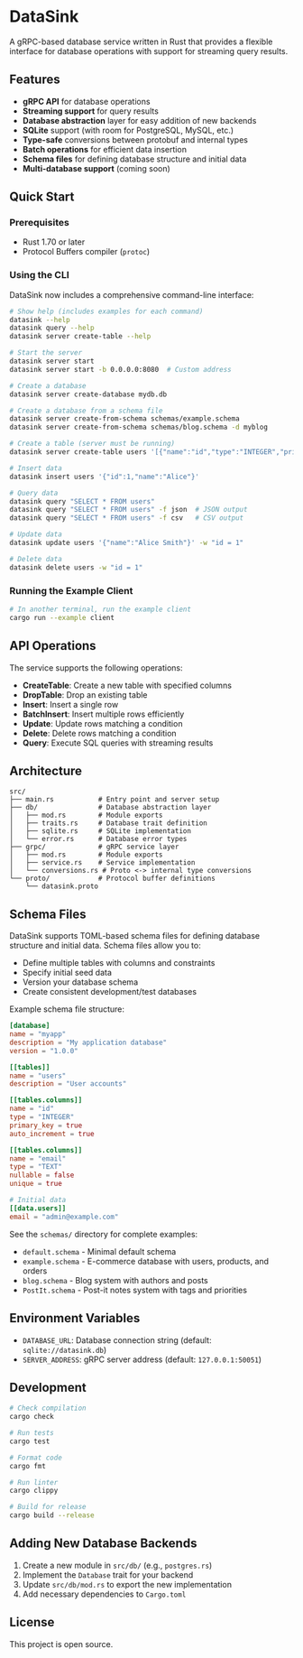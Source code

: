 # DataSink

A gRPC-based database service written in Rust that provides a flexible interface for database operations with support for streaming query results.

## Features

- **gRPC API** for database operations
- **Streaming support** for query results
- **Database abstraction** layer for easy addition of new backends
- **SQLite** support (with room for PostgreSQL, MySQL, etc.)
- **Type-safe** conversions between protobuf and internal types
- **Batch operations** for efficient data insertion
- **Schema files** for defining database structure and initial data
- **Multi-database support** (coming soon)

## Quick Start

### Prerequisites

- Rust 1.70 or later
- Protocol Buffers compiler (`protoc`)

### Using the CLI

DataSink now includes a comprehensive command-line interface:

```bash
# Show help (includes examples for each command)
datasink --help
datasink query --help
datasink server create-table --help

# Start the server
datasink server start
datasink server start -b 0.0.0.0:8080  # Custom address

# Create a database
datasink server create-database mydb.db

# Create a database from a schema file
datasink server create-from-schema schemas/example.schema
datasink server create-from-schema schemas/blog.schema -d myblog

# Create a table (server must be running)
datasink server create-table users '[{"name":"id","type":"INTEGER","primary_key":true},{"name":"name","type":"TEXT"}]'

# Insert data
datasink insert users '{"id":1,"name":"Alice"}'

# Query data
datasink query "SELECT * FROM users"
datasink query "SELECT * FROM users" -f json  # JSON output
datasink query "SELECT * FROM users" -f csv   # CSV output

# Update data
datasink update users '{"name":"Alice Smith"}' -w "id = 1"

# Delete data
datasink delete users -w "id = 1"
```

### Running the Example Client

```bash
# In another terminal, run the example client
cargo run --example client
```

## API Operations

The service supports the following operations:

- **CreateTable**: Create a new table with specified columns
- **DropTable**: Drop an existing table
- **Insert**: Insert a single row
- **BatchInsert**: Insert multiple rows efficiently
- **Update**: Update rows matching a condition
- **Delete**: Delete rows matching a condition
- **Query**: Execute SQL queries with streaming results

## Architecture

```
src/
├── main.rs           # Entry point and server setup
├── db/               # Database abstraction layer
│   ├── mod.rs        # Module exports
│   ├── traits.rs     # Database trait definition
│   ├── sqlite.rs     # SQLite implementation
│   └── error.rs      # Database error types
├── grpc/             # gRPC service layer
│   ├── mod.rs        # Module exports
│   ├── service.rs    # Service implementation
│   └── conversions.rs # Proto <-> internal type conversions
└── proto/            # Protocol buffer definitions
    └── datasink.proto
```

## Schema Files

DataSink supports TOML-based schema files for defining database structure and initial data. Schema files allow you to:

- Define multiple tables with columns and constraints
- Specify initial seed data
- Version your database schema
- Create consistent development/test databases

Example schema file structure:

```toml
[database]
name = "myapp"
description = "My application database"
version = "1.0.0"

[[tables]]
name = "users"
description = "User accounts"

[[tables.columns]]
name = "id"
type = "INTEGER"
primary_key = true
auto_increment = true

[[tables.columns]]
name = "email"
type = "TEXT"
nullable = false
unique = true

# Initial data
[[data.users]]
email = "admin@example.com"
```

See the `schemas/` directory for complete examples:
- `default.schema` - Minimal default schema
- `example.schema` - E-commerce database with users, products, and orders
- `blog.schema` - Blog system with authors and posts
- `PostIt.schema` - Post-it notes system with tags and priorities

## Environment Variables

- `DATABASE_URL`: Database connection string (default: `sqlite://datasink.db`)
- `SERVER_ADDRESS`: gRPC server address (default: `127.0.0.1:50051`)

## Development

```bash
# Check compilation
cargo check

# Run tests
cargo test

# Format code
cargo fmt

# Run linter
cargo clippy

# Build for release
cargo build --release
```

## Adding New Database Backends

1. Create a new module in `src/db/` (e.g., `postgres.rs`)
2. Implement the `Database` trait for your backend
3. Update `src/db/mod.rs` to export the new implementation
4. Add necessary dependencies to `Cargo.toml`

## License

This project is open source.